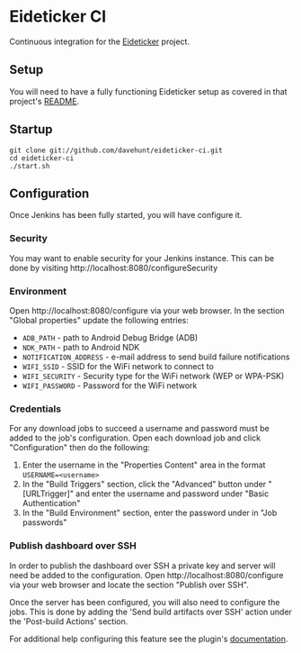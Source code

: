 # Eideticker CI

Continuous integration for the
[Eideticker](https://github.com/mozilla/eideticker) project.

## Setup

You will need to have a fully functioning Eideticker setup as covered in that
project's
[README](https://github.com/mozilla/eideticker/blob/master/README.md).

## Startup

    git clone git://github.com/davehunt/eideticker-ci.git
    cd eideticker-ci
    ./start.sh

## Configuration

Once Jenkins has been fully started, you will have configure it.

### Security

You may want to enable security for your Jenkins instance. This can be done by
visiting http://localhost:8080/configureSecurity

### Environment

Open http://localhost:8080/configure via your web browser. In the section
"Global properties" update the following entries:

* `ADB_PATH` - path to Android Debug Bridge (ADB)
* `NDK_PATH` - path to Android NDK
* `NOTIFICATION_ADDRESS` - e-mail address to send build failure notifications
* `WIFI_SSID` - SSID for the WiFi network to connect to
* `WIFI_SECURITY` - Security type for the WiFi network (WEP or WPA-PSK)
* `WIFI_PASSWORD` - Password for the WiFi network

### Credentials

For any download jobs to succeed a username and password must be added to the
job's configuration. Open each download job and click "Configuration" then
do the following:

1. Enter the username in the "Properties Content" area in the format
   `USERNAME=<username>`
2. In the "Build Triggers" section, click the "Advanced" button under
   "[URLTrigger]" and enter the username and password under "Basic Authentication"
3. In the "Build Environment" section, enter the password under in "Job 
   passwords"

### Publish dashboard over SSH

In order to publish the dashboard over SSH a private key and server will need
be added to the configuration. Open http://localhost:8080/configure via your
web browser and locate the section "Publish over SSH".

Once the server has been configured, you will also need to configure the jobs.
This is done by adding the 'Send build artifacts over SSH' action under the
'Post-build Actions' section.

For additional help configuring this feature see the plugin's
[documentation](https://wiki.jenkins-ci.org/display/JENKINS/Publish+Over+SSH+Plugin#PublishOverSSHPlugin-Configure).
